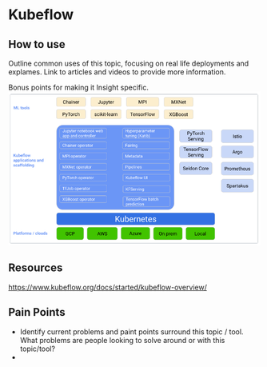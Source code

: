 # Kubeflow


## How to use 
Outline common uses of this topic, focusing on real life deployments and explames. Link to articles and videos to provide more information. 

Bonus points for making it Insight specific.
![Fig 1: Kubeflow](/content/kubeflow/kubeflow.PNG)

## Resources 
https://www.kubeflow.org/docs/started/kubeflow-overview/



## Pain Points 
- Identify current problems and paint points surround this topic / tool. What problems are people looking to solve around or with this topic/tool?
- 
